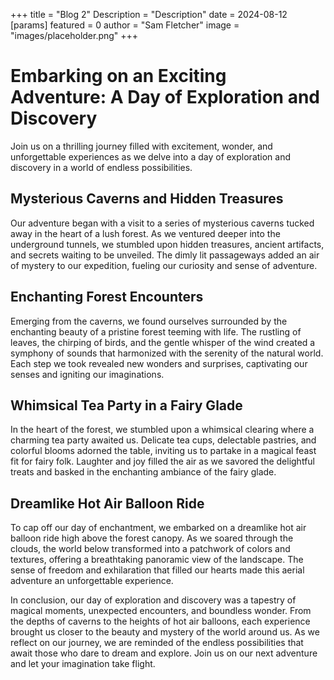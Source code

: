 +++
title = "Blog 2"
Description = "Description"
date = 2024-08-12
[params]
    featured = 0
    author = "Sam Fletcher"
    image = "images/placeholder.png"
+++

# Embarking on an Exciting Adventure: A Day of Exploration and Discovery

Join us on a thrilling journey filled with excitement, wonder, and
unforgettable experiences as we delve into a day of exploration and discovery
in a world of endless possibilities.

## Mysterious Caverns and Hidden Treasures

Our adventure began with a visit to a series of mysterious caverns tucked away
in the heart of a lush forest. As we ventured deeper into the underground
tunnels, we stumbled upon hidden treasures, ancient artifacts, and secrets
waiting to be unveiled. The dimly lit passageways added an air of mystery to
our expedition, fueling our curiosity and sense of adventure.

## Enchanting Forest Encounters

Emerging from the caverns, we found ourselves surrounded by the enchanting
beauty of a pristine forest teeming with life. The rustling of leaves, the
chirping of birds, and the gentle whisper of the wind created a symphony of
sounds that harmonized with the serenity of the natural world. Each step we
took revealed new wonders and surprises, captivating our senses and igniting
our imaginations.

## Whimsical Tea Party in a Fairy Glade

In the heart of the forest, we stumbled upon a whimsical clearing where a
charming tea party awaited us. Delicate tea cups, delectable pastries, and
colorful blooms adorned the table, inviting us to partake in a magical feast
fit for fairy folk. Laughter and joy filled the air as we savored the
delightful treats and basked in the enchanting ambiance of the fairy glade.

## Dreamlike Hot Air Balloon Ride

To cap off our day of enchantment, we embarked on a dreamlike hot air balloon
ride high above the forest canopy. As we soared through the clouds, the world
below transformed into a patchwork of colors and textures, offering a
breathtaking panoramic view of the landscape. The sense of freedom and
exhilaration that filled our hearts made this aerial adventure an unforgettable
experience.

In conclusion, our day of exploration and discovery was a tapestry of magical
moments, unexpected encounters, and boundless wonder. From the depths of
caverns to the heights of hot air balloons, each experience brought us closer
to the beauty and mystery of the world around us. As we reflect on our journey,
we are reminded of the endless possibilities that await those who dare to dream
and explore. Join us on our next adventure and let your imagination take
flight.
